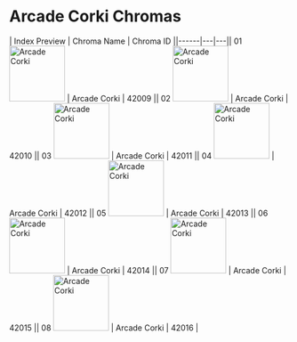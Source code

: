 # Arcade Corki Chromas

| Index  Preview | Chroma Name | Chroma ID ||------|---|---|| 01  <img src='https://raw.communitydragon.org/latest/plugins/rcp-be-lol-game-data/global/default/v1/champion-chroma-images/42/42009.png' alt='Arcade Corki' width='100'> | Arcade Corki | 42009 || 02  <img src='https://raw.communitydragon.org/latest/plugins/rcp-be-lol-game-data/global/default/v1/champion-chroma-images/42/42010.png' alt='Arcade Corki' width='100'> | Arcade Corki | 42010 || 03  <img src='https://raw.communitydragon.org/latest/plugins/rcp-be-lol-game-data/global/default/v1/champion-chroma-images/42/42011.png' alt='Arcade Corki' width='100'> | Arcade Corki | 42011 || 04  <img src='https://raw.communitydragon.org/latest/plugins/rcp-be-lol-game-data/global/default/v1/champion-chroma-images/42/42012.png' alt='Arcade Corki' width='100'> | Arcade Corki | 42012 || 05  <img src='https://raw.communitydragon.org/latest/plugins/rcp-be-lol-game-data/global/default/v1/champion-chroma-images/42/42013.png' alt='Arcade Corki' width='100'> | Arcade Corki | 42013 || 06  <img src='https://raw.communitydragon.org/latest/plugins/rcp-be-lol-game-data/global/default/v1/champion-chroma-images/42/42014.png' alt='Arcade Corki' width='100'> | Arcade Corki | 42014 || 07  <img src='https://raw.communitydragon.org/latest/plugins/rcp-be-lol-game-data/global/default/v1/champion-chroma-images/42/42015.png' alt='Arcade Corki' width='100'> | Arcade Corki | 42015 || 08  <img src='https://raw.communitydragon.org/latest/plugins/rcp-be-lol-game-data/global/default/v1/champion-chroma-images/42/42016.png' alt='Arcade Corki' width='100'> | Arcade Corki | 42016 |